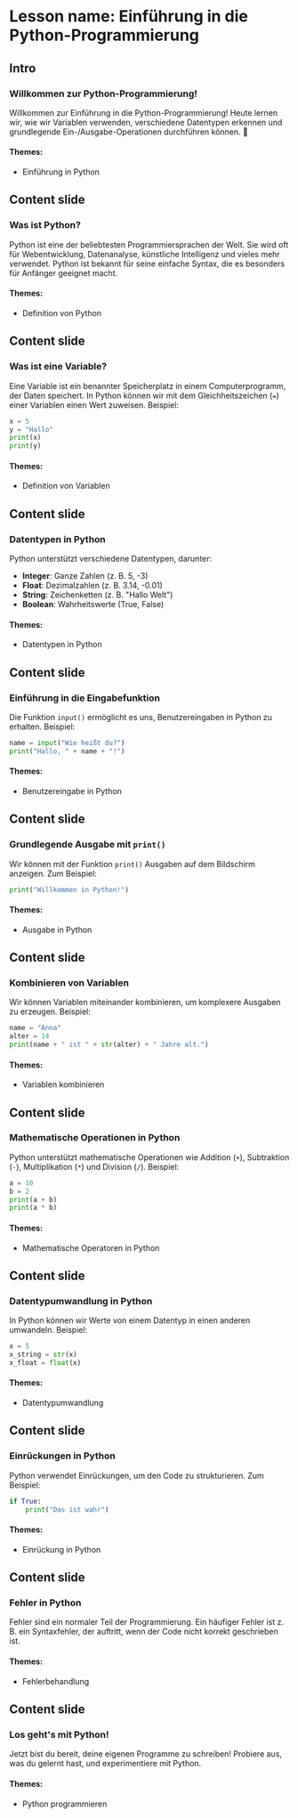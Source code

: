 # Lesson name: Einführung in die Python-Programmierung

## Intro

### Willkommen zur Python-Programmierung!

Willkommen zur Einführung in die Python-Programmierung! Heute lernen wir, wie wir Variablen verwenden, verschiedene Datentypen erkennen und grundlegende Ein-/Ausgabe-Operationen durchführen können. 🚀

#### **Themes:**
- Einführung in Python

## Content slide

### Was ist Python?

Python ist eine der beliebtesten Programmiersprachen der Welt. Sie wird oft für Webentwicklung, Datenanalyse, künstliche Intelligenz und vieles mehr verwendet. Python ist bekannt für seine einfache Syntax, die es besonders für Anfänger geeignet macht.

#### **Themes:**
- Definition von Python

## Content slide

### Was ist eine Variable?

Eine Variable ist ein benannter Speicherplatz in einem Computerprogramm, der Daten speichert. In Python können wir mit dem Gleichheitszeichen (`=`) einer Variablen einen Wert zuweisen. Beispiel:
```python
x = 5
y = "Hallo"
print(x)
print(y)
```

#### **Themes:**
- Definition von Variablen

## Content slide

### Datentypen in Python

Python unterstützt verschiedene Datentypen, darunter:
- **Integer**: Ganze Zahlen (z. B. 5, -3)
- **Float**: Dezimalzahlen (z. B. 3.14, -0.01)
- **String**: Zeichenketten (z. B. "Hallo Welt")
- **Boolean**: Wahrheitswerte (True, False)

#### **Themes:**
- Datentypen in Python

## Content slide

### Einführung in die Eingabefunktion

Die Funktion `input()` ermöglicht es uns, Benutzereingaben in Python zu erhalten. Beispiel:
```python
name = input("Wie heißt du?")
print("Hallo, " + name + "!")
```

#### **Themes:**
- Benutzereingabe in Python

## Content slide

### Grundlegende Ausgabe mit `print()`

Wir können mit der Funktion `print()` Ausgaben auf dem Bildschirm anzeigen. Zum Beispiel:
```python
print("Willkommen in Python!")
```

#### **Themes:**
- Ausgabe in Python

## Content slide

### Kombinieren von Variablen

Wir können Variablen miteinander kombinieren, um komplexere Ausgaben zu erzeugen. Beispiel:
```python
name = "Anna"
alter = 14
print(name + " ist " + str(alter) + " Jahre alt.")
```

#### **Themes:**
- Variablen kombinieren

## Content slide

### Mathematische Operationen in Python

Python unterstützt mathematische Operationen wie Addition (`+`), Subtraktion (`-`), Multiplikation (`*`) und Division (`/`). Beispiel:
```python
a = 10
b = 2
print(a + b)
print(a * b)
```

#### **Themes:**
- Mathematische Operatoren in Python

## Content slide

### Datentypumwandlung in Python

In Python können wir Werte von einem Datentyp in einen anderen umwandeln. Beispiel:
```python
x = 5
x_string = str(x)
x_float = float(x)
```

#### **Themes:**
- Datentypumwandlung

## Content slide

### Einrückungen in Python

Python verwendet Einrückungen, um den Code zu strukturieren. Zum Beispiel:
```python
if True:
    print("Das ist wahr")
```

#### **Themes:**
- Einrückung in Python

## Content slide

### Fehler in Python

Fehler sind ein normaler Teil der Programmierung. Ein häufiger Fehler ist z. B. ein Syntaxfehler, der auftritt, wenn der Code nicht korrekt geschrieben ist.

#### **Themes:**
- Fehlerbehandlung

## Content slide

### Los geht's mit Python!

Jetzt bist du bereit, deine eigenen Programme zu schreiben! Probiere aus, was du gelernt hast, und experimentiere mit Python.

#### **Themes:**
- Python programmieren
